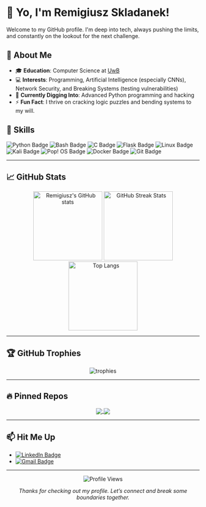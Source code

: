 # 👋 Yo, I'm Remigiusz Skladanek!

Welcome to my GitHub profile. I'm deep into tech, always pushing the limits, and constantly on the lookout for the next challenge.

## 💼 About Me

- 🎓 **Education**: Computer Science at [UwB](https://informatyka.uwb.edu.pl/en/)
- 💻 **Interests**: Programming, Artificial Intelligence (especially CNNs), Network Security, and Breaking Systems (testing vulnerabilities)
- 🌱 **Currently Digging Into**: Advanced Python programming and hacking
- ⚡ **Fun Fact**: I thrive on cracking logic puzzles and bending systems to my will.

## 🚀 Skills

<div>
  <img src="https://img.shields.io/badge/Python-3776AB?style=for-the-badge&logo=python&logoColor=white" alt="Python Badge"/>
  <img src="https://img.shields.io/badge/Bash-4EAA25?style=for-the-badge&logo=gnu-bash&logoColor=white" alt="Bash Badge"/>
  <img src="https://img.shields.io/badge/C-00599C?style=for-the-badge&logo=c&logoColor=white" alt="C Badge"/>
  <img src="https://img.shields.io/badge/Flask-000000?style=for-the-badge&logo=flask&logoColor=white" alt="Flask Badge"/>
  <img src="https://img.shields.io/badge/Linux-FCC624?style=for-the-badge&logo=linux&logoColor=black" alt="Linux Badge"/>
  <img src="https://img.shields.io/badge/Kali_Linux-557C94?style=for-the-badge&logo=kali-linux&logoColor=white" alt="Kali Badge"/>
  <img src="https://img.shields.io/badge/Pop!__OS-48B9C7?style=for-the-badge&logo=pop-os&logoColor=white" alt="Pop! OS Badge"/>
  <img src="https://img.shields.io/badge/Docker-2CA5E0?style=for-the-badge&logo=docker&logoColor=white" alt="Docker Badge"/>
  <img src="https://img.shields.io/badge/Git-F05032?style=for-the-badge&logo=git&logoColor=white" alt="Git Badge"/>
</div>

---

## 📈 GitHub Stats

<div align="center">
  
  <!-- Profilowe statystyki -->
  <img src="https://github-readme-stats.vercel.app/api?username=Rskladanek&show_icons=true&theme=radical" alt="Remigiusz's GitHub stats" height="180px"/>

  <!-- Streaks -->
  <img src="https://github-readme-streak-stats.herokuapp.com?user=Rskladanek&theme=radical&hide_border=true&date_format=M%20j%5B%2C%20Y%5D" alt="GitHub Streak Stats" height="180px"/>

  <!-- Najczęściej używane języki -->
  <img src="https://github-readme-stats.vercel.app/api/top-langs/?username=Rskladanek&layout=compact&theme=radical" alt="Top Langs" height="180px"/>

</div>

---

## 🏆 GitHub Trophies

<div align="center">
  <img src="https://github-profile-trophy.vercel.app/?username=Rskladanek&theme=radical&no-frame=true&row=1&column=7" alt="trophies" />
</div>

---

## 🔥 Pinned Repos

<div align="center">
  
  <!-- Przykładowe przypięte repozytoria (zmień nazwy repo na swoje) -->
  <a href="https://github.com/Rskladanek/Trojan">
    <img align="center" src="https://github-readme-stats.vercel.app/api/pin/?username=Rskladanek&repo=Trojan&theme=radical" />
  </a>
  <a href="https://github.com/Rskladanek/PhishSim-Toolkit">
    <img align="center" src="https://github-readme-stats.vercel.app/api/pin/?username=Rskladanek&repo=PhishSim-Toolkit&theme=radical" />
  </a>
  
</div>

---

## 📫 Hit Me Up

- [![LinkedIn Badge](https://img.shields.io/badge/-LinkedIn-2867B2?style=flat-square&logo=linkedin&logoColor=white)](https://www.linkedin.com/in/remigiusz-skladanek/)
- [![Gmail Badge](https://img.shields.io/badge/-remek.skladanek@gmail.com-c14438?style=flat-square&logo=Gmail&logoColor=white&link=mailto:remek.skladanek@gmail.com)](mailto:remek.skladanek@gmail.com)

---

<div align="center">
  
  ![Profile Views](https://komarev.com/ghpvc/?username=Rskladanek&style=flat-square)
  
  *Thanks for checking out my profile. Let’s connect and break some boundaries together.*
  
</div>
